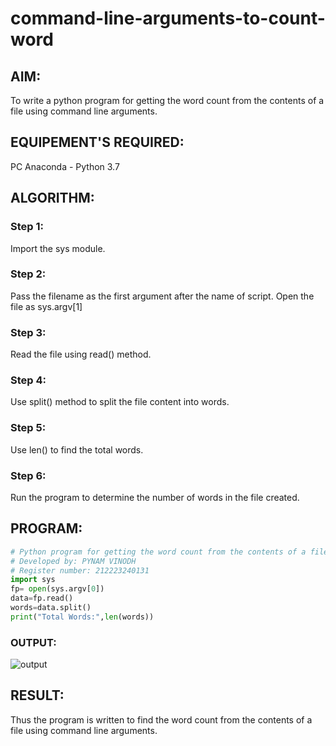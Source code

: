 # command-line-arguments-to-count-word
## AIM:
To write a python program for getting the word count from the contents of a file using command line arguments.
## EQUIPEMENT'S REQUIRED: 
PC
Anaconda - Python 3.7
## ALGORITHM: 
### Step 1:
Import the sys module.
### Step 2:
Pass the filename as the first argument after the name of script. Open the file as sys.argv[1]
### Step 3:
Read the file using read() method.
### Step 4:
Use split() method to split the file content into words.
### Step 5:
Use len() to find the total words.
### Step 6:
Run the program to determine the number of words in the file created.

## PROGRAM:
```python
# Python program for getting the word count from the contents of a file using command line arguments.
# Developed by: PYNAM VINODH
# Register number: 212223240131
import sys
fp= open(sys.argv[0])
data=fp.read()
words=data.split()
print("Total Words:",len(words))
```

### OUTPUT:
![output](https://github.com/akash7812/command-line-arguments-to-count-word/assets/146819826/879313f7-aa47-484e-92f2-97d6644431fc)




## RESULT:
Thus the program is written to find the word count from the contents of a file using command line arguments.
